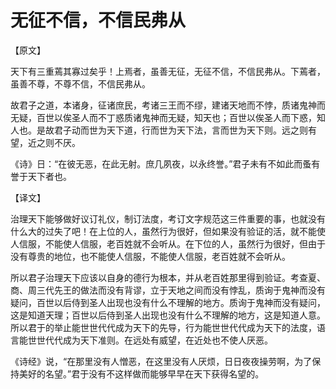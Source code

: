 # 无征不信，不信民弗从

【原文】 

天下有三重蔫其寡过矣乎！上焉者，虽善无征，无征不信，不信民弗从。下蔫者，虽善不尊，不尊不信，不信民弗从。 

故君子之道，本诸身，征诸庶民，考诸三王而不缪，建诸天地而不悖，质诸鬼神而无疑，百世以俟圣人而不丁惑质诸鬼神而无疑，知天也；百世以俟圣人而下惑，知人也。是故君子动而世为天下道，行而世为天下法，言而世为天下则。远之则有望，近之则不厌。 

《诗》日：“在彼无恶，在此无射。庶几夙夜，以永终誉。”君子未有不如此而蚤有誉于天下者也。 

【译文】 

治理天下能够做好议订礼仪，制订法度，考订文字规范这三件重要的事，也就没有什么大的过失了吧！在上位的人，虽然行为很好，但如果没有验证的活，就不能使人信服，不能使人信服，老百姓就不会听从。在下位的人，虽然行为很好，但由于没有尊贵的地位，也不能使人信服，不能使人信服，老百姓就不会听从。 

所以君子治理天下应该以自身的德行为根本，并从老百姓那里得到验证。考查夏、商、周三代先王的做法而没有背谬，立于天地之间而没有悖乱，质询于鬼神而没有疑问，百世以后侍到圣人出现也没有什么不理解的地方。质询于鬼神而没有疑问，这是知道天理；百世以后侍到圣人出现也没有什么不理解的地方，这是知道人意。所以君于的举止能世世代代成为天下的先导，行为能世世代代成为天下的法度，语言能世世代代成为天下准则。在远处有威望，在近处也不使人厌恶。 

《诗经》说，“在那里没有人憎恶，在这里没有人厌烦，日日夜夜操劳啊，为了保持美好的名望。”君于没有不这样做而能够早早在天下获得名望的。
 